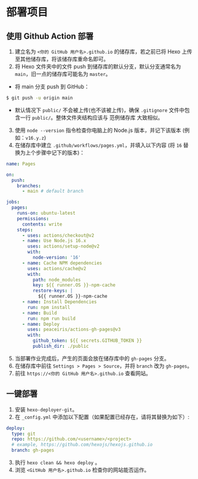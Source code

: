 # 部署项目

## 使用 Github Action 部署

1. 建立名为 `<你的 GitHub 用户名>.github.io` 的储存库，若之前已将 Hexo 上传至其他储存库，将该储存库重命名即可。
2. 将 Hexo 文件夹中的文件 push 到储存库的默认分支，默认分支通常名为 `main`，旧一点的储存库可能名为 `master`。

- 将 main 分支 push 到 GitHub：

```bash
$ git push -u origin main
```

- 默认情况下 `public/` 不会被上传(也不该被上传)，确保 `.gitignore` 文件中包含一行 `public/`。整体文件夹结构应该与 范例储存库 大致相似。

3. 使用 `node --version` 指令检查你电脑上的 Node.js 版本，并记下该版本 (例如：`v16.y.z`)
4. 在储存库中建立 `.github/workflows/pages.yml`，并填入以下内容 (将 `16` 替换为上个步骤中记下的版本)：

```yml
name: Pages

on:
  push:
    branches:
      - main # default branch

jobs:
  pages:
    runs-on: ubuntu-latest
    permissions:
      contents: write
    steps:
      - uses: actions/checkout@v2
      - name: Use Node.js 16.x
        uses: actions/setup-node@v2
        with:
          node-version: '16'
      - name: Cache NPM dependencies
        uses: actions/cache@v2
        with:
          path: node_modules
          key: ${{ runner.OS }}-npm-cache
          restore-keys: |
            ${{ runner.OS }}-npm-cache
      - name: Install Dependencies
        run: npm install
      - name: Build
        run: npm run build
      - name: Deploy
        uses: peaceiris/actions-gh-pages@v3
        with:
          github_token: ${{ secrets.GITHUB_TOKEN }}
          publish_dir: ./public
```

5. 当部署作业完成后，产生的页面会放在储存库中的 `gh-pages` 分支。
6. 在储存库中前往 `Settings > Pages > Source`，并将 `branch` 改为 `gh-pages`。
7. 前往 `https://<你的 GitHub 用户名>.github.io` 查看网站。

## 一键部署

1. 安装 `hexo-deployer-git`。
2. 在 `_config.yml` 中添加以下配置（如果配置已经存在，请将其替换为如下）:

```yml
deploy:
  type: git
  repo: https://github.com/<username>/<project>
  # example, https://github.com/hexojs/hexojs.github.io
  branch: gh-pages
```

3. 执行 `hexo clean && hexo deploy` 。
4. 浏览 `<GitHub 用户名>.github.io` 检查你的网站能否运作。

